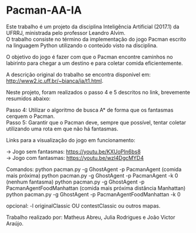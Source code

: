 # Pacman-AA-IA

Este trabalho é um projeto da disciplina Inteligência Artificial (2017.1) da UFRRJ, ministrada pelo professor Leandro Alvim.  
O trabalho consiste no término da implementação do jogo Pacman escrito na linguagem Python utilizando o conteúdo visto na disciplina.

O objetivo do jogo é fazer com que o Pacman encontre caminhos no labirinto para chegar a um destino e para coletar comida eficientemente.

A descrição original do trabalho se encontra disponível em: http://www2.ic.uff.br/~bianca/ia/t1.html.  

Neste projeto, foram realizados o passo 4 e 5 descritos no link, brevemente resumidos abaixo:

Passo 4: Utilizar o algoritmo de busca A* de forma que os fantasmas cerquem o Pacman.  
Passo 5: Garantir que o Pacman deve, sempre que possível, tentar coletar utilizando uma rota em que não há fantasmas.  

Links para a visualização do jogo em funcionamento: 

-> Jogo sem fantasmas: https://youtu.be/KXUoPIn6bs8  
-> Jogo com fantasmas: https://youtu.be/wzl4DgcMYD4  

Comandos:
  python pacman.py -g GhostAgent -p PacmanAgent (comida mais próxima)
  python pacman.py -g GhostAgent -p PacmanAgent -k 0 (nenhum fantasma)
  python pacman.py -g GhostAgent -p PacmanAgentFoodManhattan (comida mais próxima distância Manhattan)
  python pacman.py -g GhostAgent -p PacmanAgentFoodManhattan -k 0
  
  opcional: -l originalClassic OU contestClassic ou outros mapas.

Trabalho realizado por: Matheus Abreu, Julia Rodrigues e João Victor Araújo.

